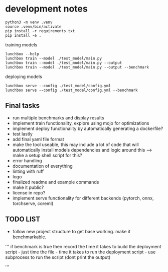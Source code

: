 # development notes

```text
python3 -m venv .venv
source .venv/bin/activate
pip install -r requirements.txt
pip install -e .
```

training models

```text
lunchbox --help
lunchbox train --model ./test_model/main.py
lunchbox train --model ./test_model/main.py --output
lunchbox train --model ./test_model/main.py --output --benchmark
```

deploying models

```text
lunchbox serve --config ./test_model/config.yml
lunchbox serve --config ./test_model/config.yml --benchmark
```

## Final tasks

- run multiple benchmarks and display results
- implement train functionality, explore using mojo for optimizations
- implement deploy functionality by automatically generating a dockerfile?
- test lastly
- add final yaml file format
- make the tool useable, this may include a lot of code that will automatically install models dependencies and logic around this --> make a setup shell script for this?
- error handling
- documentation of everything
- linting with ruff
- logo
- finalized readme and example commands
- make it public?
- license in repo?
- implement serve functionality for different backends (pytorch, onnx, torchserve, coreml)

## TODO LIST

- follow new project structure to get base working. make it benchmarkable.

'''
if benchmark is true
    then record the time it takes to build the deployment script - just time the file
    - time it takes to run the deployment script - use subprocess to run the script (dont print the output)

'''
